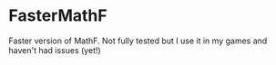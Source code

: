 # FasterMathF
Faster version of MathF. Not fully tested but I use it in my games and haven't had issues (yet!)
